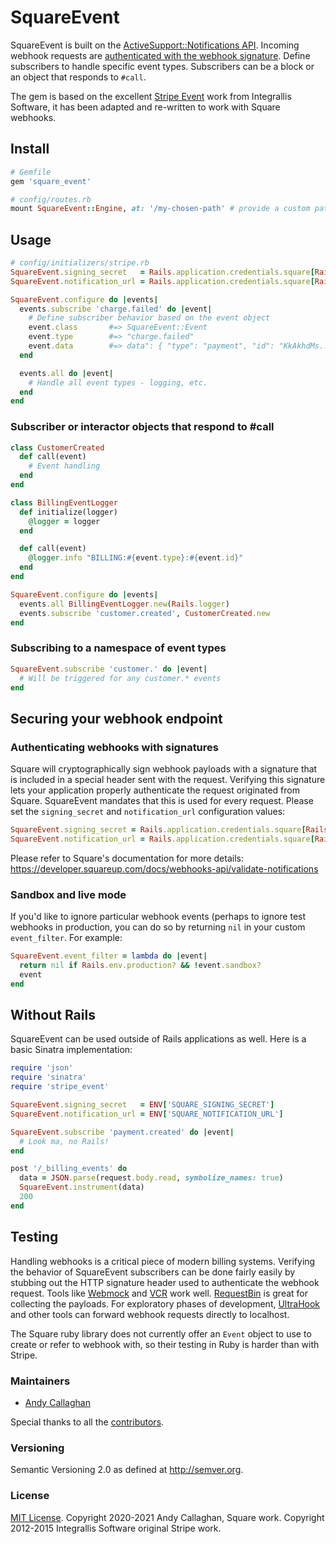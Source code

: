 # SquareEvent

<!-- [![Build Status](https://secure.travis-ci.org/jammed-org/square_event.svg)](http://travis-ci.org/integrallis/stripe_event)
[![Gem Version](https://badge.fury.io/rb/stripe_event.svg)](http://badge.fury.io/rb/stripe_event)
[![Code Climate](https://codeclimate.com/github/integrallis/stripe_event.svg)](https://codeclimate.com/github/integrallis/stripe_event)
[![Coverage Status](https://coveralls.io/repos/integrallis/stripe_event/badge.svg)](https://coveralls.io/r/integrallis/stripe_event)
[![Gem Downloads](https://img.shields.io/gem/dt/stripe_event.svg)](https://rubygems.org/gems/stripe_event) -->

SquareEvent is built on the [ActiveSupport::Notifications API](http://api.rubyonrails.org/classes/ActiveSupport/Notifications.html). Incoming webhook requests are [authenticated with the webhook signature](#authenticating-webhooks-with-signatures). Define subscribers to handle specific event types. Subscribers can be a block or an object that responds to `#call`.

The gem is based on the excellent [Stripe Event](https://github.com/integrallis/stripe_event) work from Integrallis Software, it has been adapted and re-written to work with Square webhooks.

## Install

```ruby
# Gemfile
gem 'square_event'
```

```ruby
# config/routes.rb
mount SquareEvent::Engine, at: '/my-chosen-path' # provide a custom path
```

## Usage

```ruby
# config/initializers/stripe.rb
SquareEvent.signing_secret   = Rails.application.credentials.square[Rails.env][:webhook_secret]
SquareEvent.notification_url = Rails.application.credentials.square[Rails.env][:webhook_url]

SquareEvent.configure do |events|
  events.subscribe 'charge.failed' do |event|
    # Define subscriber behavior based on the event object
    event.class       #=> SquareEvent::Event
    event.type        #=> "charge.failed"
    event.data        #=> data": { "type": "payment", "id": "KkAkhdMs...
  end

  events.all do |event|
    # Handle all event types - logging, etc.
  end
end
```

### Subscriber or interactor objects that respond to #call

```ruby
class CustomerCreated
  def call(event)
    # Event handling
  end
end

class BillingEventLogger
  def initialize(logger)
    @logger = logger
  end

  def call(event)
    @logger.info "BILLING:#{event.type}:#{event.id}"
  end
end
```

```ruby
SquareEvent.configure do |events|
  events.all BillingEventLogger.new(Rails.logger)
  events.subscribe 'customer.created', CustomerCreated.new
end
```

### Subscribing to a namespace of event types

```ruby
SquareEvent.subscribe 'customer.' do |event|
  # Will be triggered for any customer.* events
end
```

## Securing your webhook endpoint

### Authenticating webhooks with signatures

Square will cryptographically sign webhook payloads with a signature that is included in a special header sent with the request. Verifying this signature lets your application properly authenticate the request originated from Square. SquareEvent mandates that this is used for every request. Please set the `signing_secret` and `notification_url` configuration values:

```ruby
SquareEvent.signing_secret = Rails.application.credentials.square[Rails.env][:webhook_secret]
SquareEvent.notification_url = Rails.application.credentials.square[Rails.env][:notification_url]
```

Please refer to Square's documentation for more details: https://developer.squareup.com/docs/webhooks-api/validate-notifications

### Sandbox and live mode

If you'd like to ignore particular webhook events (perhaps to ignore test webhooks in production, you can do so by returning `nil` in your custom `event_filter`. For example:

```ruby
SquareEvent.event_filter = lambda do |event|
  return nil if Rails.env.production? && !event.sandbox?
  event
end
```

## Without Rails

SquareEvent can be used outside of Rails applications as well. Here is a basic Sinatra implementation:

```ruby
require 'json'
require 'sinatra'
require 'stripe_event'

SquareEvent.signing_secret   = ENV['SQUARE_SIGNING_SECRET']
SquareEvent.notification_url = ENV['SQUARE_NOTIFICATION_URL']

SquareEvent.subscribe 'payment.created' do |event|
  # Look ma, no Rails!
end

post '/_billing_events' do
  data = JSON.parse(request.body.read, symbolize_names: true)
  SquareEvent.instrument(data)
  200
end
```

## Testing

Handling webhooks is a critical piece of modern billing systems. Verifying the behavior of SquareEvent subscribers can be done fairly easily by stubbing out the HTTP signature header used to authenticate the webhook request. Tools like [Webmock](https://github.com/bblimke/webmock) and [VCR](https://github.com/vcr/vcr) work well. [RequestBin](https://requestbin.com/) is great for collecting the payloads. For exploratory phases of development, [UltraHook](http://www.ultrahook.com/) and other tools can forward webhook requests directly to localhost. 

The Square ruby library does not currently offer an `Event` object to use to create or refer to webhook with, so their testing in Ruby is harder than with Stripe. 

### Maintainers

* [Andy Callaghan](https://github.com/acallaghan)

Special thanks to all the [contributors](https://github.com/jammed-org/square_event/graphs/contributors).

### Versioning

Semantic Versioning 2.0 as defined at <http://semver.org>.

### License

[MIT License](https://github.com/jammed-org/square_event/blob/master/LICENSE.md). Copyright 2020-2021 Andy Callaghan, Square work. Copyright 2012-2015 Integrallis Software original Stripe work.

